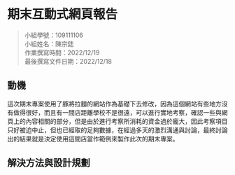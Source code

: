 ﻿# 期末互動式網頁報告
>
>小組學號：109111106
><br />
>小組姓名：陳宗鋕
><br />
>作業撰寫時間：2022/12/19
><br />
>最後撰寫文件日期：2022/12/18
>

## 動機
這次期末專案使用了豚將拉麵的網站作為基礎下去修改，因為這個網站有些地方沒有做得很好，而且有一間店距離學校不是很遠，可以進行實地考察，確認一些與網頁上的內容相關的部分，但是由於進行考察所消耗的資金過於龐大，因此考察項目只好被迫中止，但也已經取的足夠數據，在經過多天的激烈溝通與討論，最終討論出的結果就是決定使用這間店當作範例來製作此次的期末專案。
## 解決方法與設計規劃


